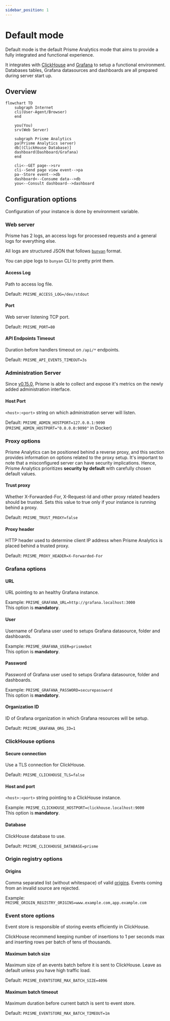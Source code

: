 ```yaml
---
sidebar_position: 1
---
```


# Default mode

Default mode is the default Prisme Analytics mode that aims to provide a fully
integrated and functional experience.

It integrates with [ClickHouse](https://clickhouse.com) and
[Grafana](https://grafana.com/grafana/) to setup a functional environment.
Databases tables, Grafana datasources and dashboards are all prepared during
server start up.

## Overview

```mermaid
flowchart TD
    subgraph Internet
    cli(User-Agent/Browser)
    end

    you(You)
    srv(Web Server)

    subgraph Prisme Analytics
    pa(Prisme Analytics server)
    db[(ClickHouse Database)]
    dashboard(Dashboard/Grafana)
    end

    cli<--GET page-->srv
    cli--Send page view event-->pa
    pa--Store event-->db
    dashboard<--Consume data-->db
    you<--Consult dashboard-->dashboard
```

## Configuration options

Configuration of your instance is done by environment variable.

### Web server

Prisme has 2 logs, an access logs for processed requests and a general logs for
everything else.

All logs are structured JSON that follows
[`bunyan`](https://github.com/trentm/node-bunyan) format.

You can pipe logs to `bunyan` CLI to pretty print them.

#### Access Log

Path to access log file.

Default: `PRISME_ACCESS_LOG=/dev/stdout`

#### Port

Web server listening TCP port.

Default: `PRISME_PORT=80`

#### API Endpoints Timeout

Duration before handlers timeout on `/api/*` endpoints.

Default: `PRISME_API_EVENTS_TIMEOUT=3s`

### Administration Server

Since [v0.15.0](https://github.com/prismelabs/analytics/releases/tag/v0.14.0),
Prisme is able to collect and expose it's metrics on the newly added
administration interface.

#### Host Port

`<host>:<port>` string on which administration server will listen.

Default: `PRISME_ADMIN_HOSTPORT=127.0.0.1:9090`
(`PRISME_ADMIN_HOSTPORT="0.0.0.0:9090"` in Docker)

### Proxy options

Prisme Analytics can be positioned behind a reverse proxy, and this section
provides information on options related to the proxy setup. It's important to
note that a misconfigured server can have security implications. Hence, Prisme
Analytics prioritizes **security by default** with carefully chosen default
values.

#### Trust proxy

Whether X-Forwarded-For, X-Request-Id and other proxy related headers should be
trusted. Sets this value to true only if your instance is running behind a
proxy.

Default: `PRISME_TRUST_PROXY=false`

#### Proxy header

HTTP header used to determine client IP address when Prisme Analytics is placed
behind a trusted proxy.

Default: `PRISME_PROXY_HEADER=X-Forwarded-For`

### Grafana options

#### URL

URL pointing to an healthy Grafana instance.

Example: `PRISME_GRAFANA_URL=http://grafana.localhost:3000`\
This option is **mandatory**.

#### User

Username of Grafana user used to setups Grafana datasource, folder and
dashboards.

Example: `PRISME_GRAFANA_USER=prismebot`\
This option is **mandatory**.

#### Password

Password of Grafana user used to setups Grafana datasource, folder and
dashboards.

Example: `PRISME_GRAFANA_PASSWORD=securepassword`\
This option is **mandatory**.

#### Organization ID

ID of Grafana organization in which Grafana resources will be setup.

Default: `PRISME_GRAFANA_ORG_ID=1`

### ClickHouse options

#### Secure connection

Use a TLS connection for ClickHouse.

Default: `PRISME_CLICKHOUSE_TLS=false`

#### Host and port

`<host>:<port>` string pointing to a ClickHouse instance.

Example: `PRISME_CLICKHOUSE_HOSTPORT=clickhouse.localhost:9000`\
This option is **mandatory**.

#### Database

ClickHouse database to use.

Default: `PRISME_CLICKHOUSE_DATABASE=prisme`

### Origin registry options

#### Origins

Comma separated list (without whitespace) of valid
[origins](https://developer.mozilla.org/en-US/docs/Web/HTTP/Headers/Origin).
Events coming from an invalid source are rejected.

Example: `PRISME_ORIGIN_REGISTRY_ORIGINS=www.example.com,app.example.com`

### Event store options

Event store is responsible of storing events efficiently in ClickHouse.

ClickHouse recommend keeping number of insertions to 1 per seconds max and
inserting rows per batch of tens of thousands.

#### Maximum batch size

Maximum size of an events batch before it is sent to ClickHouse. Leave as
default unless you have high traffic load.

Default: `PRISME_EVENTSTORE_MAX_BATCH_SIZE=4096`

#### Maximum batch timeout

Maximum duration before current batch is sent to event store.

Default: `PRISME_EVENTSTORE_MAX_BATCH_TIMEOUT=1m`
